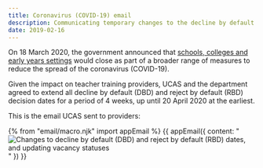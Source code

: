 ```yaml
---
title: Coronavirus (COVID-19) email
description: Communicating temporary changes to the decline by default and reject by default decision dates.
date: 2019-02-16
---
```


On 18 March 2020, the government announced that [schools, colleges and early years settings](https://www.gov.uk/government/news/schools-colleges-and-early-years-settings-to-close) would close as part of a broader range of measures to reduce the spread of the coronavirus (COVID-19).

Given the impact on teacher training providers, UCAS and the department agreed to extend all decline by default (DBD) and reject by default (RBD) decision dates for a period of 4 weeks, up until 20 April 2020 at the earliest.

This is the email UCAS sent to providers:

{% from "email/macro.njk" import appEmail %}
{{ appEmail({
  content: "![Changes to decline by default (DBD) and reject by default (RBD) dates, and updating vacancy statuses](/apply-for-teacher-training/ucas/coronavirus/change-to-deadlines.png)"
}) }}
